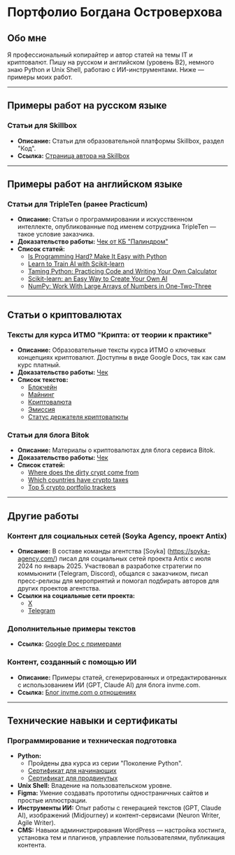 # Портфолио Богдана Островерхова

## Обо мне
Я профессиональный копирайтер и автор статей на темы IT и криптовалют. Пишу на русском и английском (уровень B2), немного знаю Python и Unix Shell, работаю с ИИ-инструментами. Ниже — примеры моих работ.

---

## Примеры работ на русском языке

### Статьи для Skillbox
- **Описание:** Статьи для образовательной платформы Skillbox, раздел "Код".  
- **Ссылка:** [Страница автора на Skillbox](https://skillbox.ru/media/authors/bogdan-ostroverhov/)  

---

## Примеры работ на английском языке

### Статьи для TripleTen (ранее Practicum)
- **Описание:** Статьи о программировании и искусственном интеллекте, опубликованные под именем сотрудника TripleTen — такое условие заказчика.  
- **Доказательство работы:** [Чек от КБ "Палиндром"](https://lknpd.nalog.ru/api/v1/receipt/236002930688/2005gq5bwz/print)  
- **Список статей:**  
  - [Is Programming Hard? Make It Easy with Python](https://practicum.com/blog/posts/is-programming-hard-make-it-easy-with-python)  
  - [Learn to Train AI with Scikit-learn](https://practicum.com/blog/posts/learn-to-train-ai-with-scikit-learn)  
  - [Taming Python: Practicing Code and Writing Your Own Calculator](https://practicum.com/blog/posts/taming-python-practicing-code-and-writing-your-own-calculator)  
  - [Scikit-learn: an Easy Way to Create Your Own AI](https://practicum.com/blog/posts/scikit-learn-an-easy-way-to-create-your-own-ai)  
  - [NumPy: Work With Large Arrays of Numbers in One-Two-Three](https://practicum.com/blog/posts/numpy-work-with-large-arrays-of-numbers-in-one-two-three)  

---

## Статьи о криптовалютах

### Тексты для курса ИТМО "Крипта: от теории к практике"
- **Описание:** Образовательные тексты курса ИТМО о ключевых концепциях криптовалют. Доступны в виде Google Docs, так как сам курс платный.  
- **Доказательство работы:** [Чек](https://lknpd.nalog.ru/api/v1/receipt/236002930688/20010l97s6/print)  
- **Список текстов:**  
  - [Блокчейн](https://docs.google.com/document/d/1ViRt52ywdcKpkGkFby5YEXqIlA5EMkYOkz_SkoumXII/edit?usp=sharing)  
  - [Майнинг](https://docs.google.com/document/d/1C1Nqr1148GlUj57IZP8XBM0AmQSb9XkeWd8nSWwNsgE/edit?usp=sharing)  
  - [Криптовалюта](https://docs.google.com/document/d/13n7kabRW2_BAGJ3jzHuR_TFWE4H2j-xfeZA9RKeRzyE/edit?usp=sharing)  
  - [Эмиссия](https://docs.google.com/document/d/1opu022XOzrzBrXT1HWOyRChMe4OqFFctrcZZuSkMpI0/edit?usp=sharing)  
  - [Статус держателя криптовалюты](https://docs.google.com/document/d/1lvcXOIf2OB4KxnNnO9HIPHmNvFqTU96x7ay0rusYzFs/edit?usp=sharing)  

### Статьи для блога Bitok
- **Описание:** Материалы о криптовалютах для блога сервиса Bitok.  
- **Доказательство работы:** [Чек](https://lknpd.nalog.ru/api/v1/receipt/236002930688/20010l97s6/print)  
- **Список статей:**  
  - [Where does the dirty crypt come from](https://bitok.org/blog/dirty_crypto_aml)  
  - [Which countries have crypto taxes](https://bitok.org/blog/which_countries_have_crypto_taxes)  
  - [Top 5 crypto portfolio trackers](https://bitok.org/blog/top_crypto_trackers)  

---

## Другие работы

### Контент для социальных сетей (Soyka Agency, проект Antix)
- **Описание:** В составе команды агентства [Soyka] (https://soyka-agency.com/) писал для социальных сетей проекта Antix с июля 2024 по январь 2025. Участвовал в разработке стратегии по коммьюнити (Telegram, Discord), общался с заказчиком, писал пресс-релизы для мероприятий и помогал подбирать авторов для других проектов агентства.  
- **Ссылки на социальные сети проекта:**  
  - [X](https://x.com/antix_in)  
  - [Telegram](https://t.me/antix_in)  

### Дополнительные примеры текстов 
- **Ссылка:** [Google Doc с примерами](https://docs.google.com/document/d/1GX7zhg99Nn2sJELyEjaD2w6Tjj39OvIfxs-6DyF2R-0/edit?usp=sharing)  

### Контент, созданный с помощью ИИ
- **Описание:** Примеры статей, сгенерированных и отредактированных с использованием ИИ (GPT, Claude AI) для блога invme.com.  
- **Ссылка:** [Блог invme.com о отношениях](https://invme.com/en/blogs/relationship)  

---

## Технические навыки и сертификаты

### Программирование и техническая подготовка
- **Python:**  
  - Пройдены два курса из серии "Поколение Python".  
  - [Сертификат для начинающих](https://stepik.org/cert/1899013)  
  - [Сертификат для продвинутых](https://stepik.org/cert/1941867)  
- **Unix Shell:** Владение на пользовательском уровне.  
- **Figma:** Умение создавать прототипы одностраничных сайтов и простые иллюстрации.  
- **Инструменты ИИ:** Опыт работы с генерацией текстов (GPT, Claude AI), изображений (Midjourney) и контент-сервисами (Neuron Writer, Agile Writer).  
- **CMS:** Навыки администрирования WordPress — настройка хостинга, установка тем и плагинов, управление пользователями, публикация контента.  